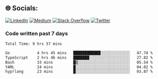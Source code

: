 
## 🌐 Socials:
[![LinkedIn](https://img.shields.io/badge/LinkedIn-%230077B5.svg?logo=linkedin&logoColor=white)](https://linkedin.com/in/sarkarshuvojit) [![Medium](https://img.shields.io/badge/Medium-12100E?logo=medium&logoColor=white)](https://medium.com/@shuvojitsarkar) [![Stack Overflow](https://img.shields.io/badge/-Stackoverflow-FE7A16?logo=stack-overflow&logoColor=white)](https://stackoverflow.com/users/2976015) [![Twitter](https://img.shields.io/badge/Twitter-%231DA1F2.svg?logo=Twitter&logoColor=white)](https://twitter.com/sarkarshuvojit) 

### Code written past 7 days 

<!--START_SECTION:waka-->

```txt
Total Time: 9 hrs 57 mins

Go            4 hrs 45 mins   ████████████░░░░░░░░░░░░░   47.74 %
TypeScript    2 hrs 46 mins   ███████░░░░░░░░░░░░░░░░░░   27.82 %
Bash          33 mins         █▒░░░░░░░░░░░░░░░░░░░░░░░   05.54 %
YAML          24 mins         █░░░░░░░░░░░░░░░░░░░░░░░░   04.02 %
hyprlang      23 mins         █░░░░░░░░░░░░░░░░░░░░░░░░   03.87 %
```

<!--END_SECTION:waka-->
